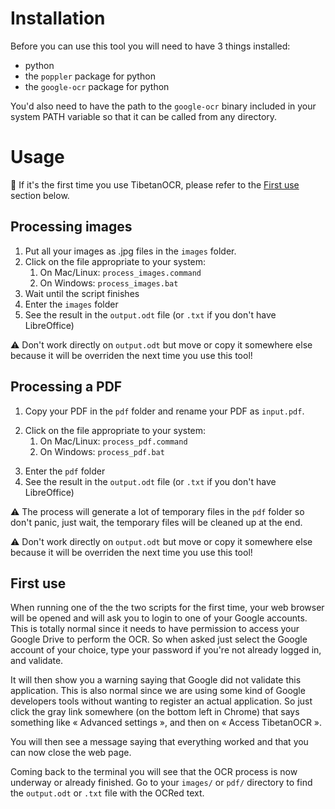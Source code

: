 # Installation

Before you can use this tool you will need to have 3 things installed:
- python
- the `poppler` package for python
- the `google-ocr` package for python

You'd also need to have the path to the `google-ocr` binary included in your
system PATH variable so that it can be called from any directory.

# Usage

👋 If it's the first time you use TibetanOCR, please refer to the 
[First use](#first-use) section below.

## Processing images

1. Put all your images as .jpg files in the `images` folder.
2. Click on the file appropriate to your system:
   1. On Mac/Linux: `process_images.command`
   2. On Windows: `process_images.bat`
3. Wait until the script finishes
4. Enter the `images` folder
5. See the result in the `output.odt` file (or `.txt` if you don't have LibreOffice)

⚠️ Don't work directly on `output.odt` but move or copy it somewhere else because
  it will be overriden the next time you use this tool!


## Processing a PDF

1) Copy your PDF in the `pdf` folder and rename your PDF as `input.pdf`.
2. Click on the file appropriate to your system:
   1. On Mac/Linux: `process_pdf.command`
   2. On Windows: `process_pdf.bat`
3) Enter the `pdf` folder
4) See the result in the `output.odt` file (or `.txt` if you don't have LibreOffice)

⚠️ The process will generate a lot of temporary files in the `pdf` folder so
  don't panic, just wait, the temporary files will be cleaned up at the end.
        
⚠️ Don't work directly on `output.odt` but move or copy it somewhere else because
  it will be overriden the next time you use this tool!


## First use

When running one of the the two scripts for the first time, your web browser
will be opened and will ask you to login to one of your Google accounts.
This is totally normal since it needs to have permission to access your Google
Drive to perform the OCR. So when asked just select the Google account of your
choice, type your password if you're not already logged in, and validate.

It will then show you a warning saying that Google did not validate this
application. This is also normal since we are using some kind of Google
developers tools without wanting to register an actual application. So just
click the gray link somewhere (on the bottom left in Chrome) that says
something like « Advanced settings », and then on « Access TibetanOCR ».

You will then see a message saying that everything worked and that you can now
close the web page.

Coming back to the terminal you will see that the OCR process is now underway
or already finished. Go to your `images/` or `pdf/` directory to find the
`output.odt` or `.txt` file with the OCRed text.
